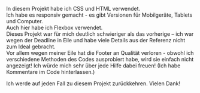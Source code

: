 In diesem Projekt habe ich CSS und HTML verwendet.  
Ich habe es responsiv gemacht - es gibt Versionen für Mobilgeräte, Tablets und Computer.  
Auch hier habe ich Flexbox verwendet.  
Dieses Projekt war für mich deutlich schwieriger als das vorherige – ich war wegen der Deadline in Eile und habe viele Details aus der Referenz nicht zum Ideal gebracht.  
Vor allem wegen meiner Eile hat die Footer an Qualität verloren - obwohl ich verschiedene Methoden des Codes ausprobiert habe, wird sie einfach nicht angezeigt!  Ich würde mich sehr über jede Hilfe dabei freuen!  (Ich habe Kommentare im Code hinterlassen.)

Ich werde auf jeden Fall zu diesem Projekt zurückkehren.  Vielen Dank!

